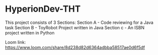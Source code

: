 # HyperionDev-THT
This project consists of 3 Sections: 
Section A - Code reviewing for a Java task
Section B - ToyRobot Project written in Java 
Section c - An ISBN project written in Python

Loom link: https://www.loom.com/share/8d238d82d6364adbba58517ae0d6f5df



